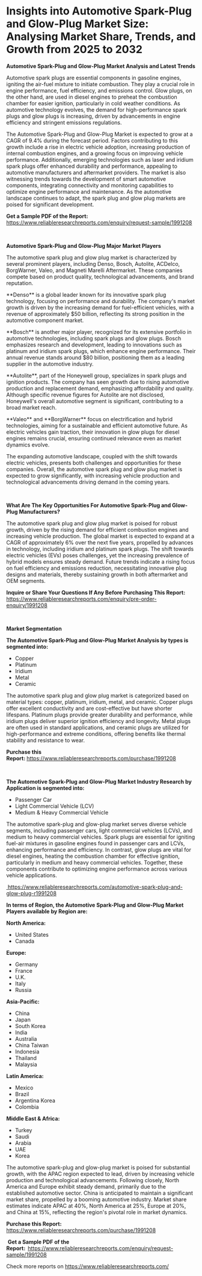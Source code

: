 <p><h1>Insights into Automotive Spark-Plug and Glow-Plug Market Size: Analysing Market Share, Trends, and Growth from 2025 to 2032</h1></p><p><strong>Automotive Spark-Plug and Glow-Plug Market Analysis and Latest Trends</strong></p>
<p><p>Automotive spark plugs are essential components in gasoline engines, igniting the air-fuel mixture to initiate combustion. They play a crucial role in engine performance, fuel efficiency, and emissions control. Glow plugs, on the other hand, are used in diesel engines to preheat the combustion chamber for easier ignition, particularly in cold weather conditions. As automotive technology evolves, the demand for high-performance spark plugs and glow plugs is increasing, driven by advancements in engine efficiency and stringent emissions regulations.</p><p>The Automotive Spark-Plug and Glow-Plug Market is expected to grow at a CAGR of 9.4% during the forecast period. Factors contributing to this growth include a rise in electric vehicle adoption, increasing production of internal combustion engines, and a growing focus on improving vehicle performance. Additionally, emerging technologies such as laser and iridium spark plugs offer enhanced durability and performance, appealing to automotive manufacturers and aftermarket providers. The market is also witnessing trends towards the development of smart automotive components, integrating connectivity and monitoring capabilities to optimize engine performance and maintenance. As the automotive landscape continues to adapt, the spark plug and glow plug markets are poised for significant development.</p></p>
<p><strong>Get a Sample PDF of the Report:&nbsp;</strong> <a href="https://www.reliableresearchreports.com/enquiry/request-sample/1991208?utm_campaign=3110&utm_medium=2&utm_source=Github&utm_content=ia&utm_term=31032025&utm_id=automotive-spark-plug-and-glow-plug">https://www.reliableresearchreports.com/enquiry/request-sample/1991208</a></p>
<p>&nbsp;</p>
<p><strong>Automotive Spark-Plug and Glow-Plug Major Market Players</strong></p>
<p><p>The automotive spark plug and glow plug market is characterized by several prominent players, including Denso, Bosch, Autolite, ACDelco, BorgWarner, Valeo, and Magneti Marelli Aftermarket. These companies compete based on product quality, technological advancements, and brand reputation.</p><p>**Denso** is a global leader known for its innovative spark plug technology, focusing on performance and durability. The company's market growth is driven by the increasing demand for fuel-efficient vehicles, with a revenue of approximately $50 billion, reflecting its strong position in the automotive component market.</p><p>**Bosch** is another major player, recognized for its extensive portfolio in automotive technologies, including spark plugs and glow plugs. Bosch emphasizes research and development, leading to innovations such as platinum and iridium spark plugs, which enhance engine performance. Their annual revenue stands around $80 billion, positioning them as a leading supplier in the automotive industry.</p><p>**Autolite**, part of the Honeywell group, specializes in spark plugs and ignition products. The company has seen growth due to rising automotive production and replacement demand, emphasizing affordability and quality. Although specific revenue figures for Autolite are not disclosed, Honeywell's overall automotive segment is significant, contributing to a broad market reach.</p><p>**Valeo** and **BorgWarner** focus on electrification and hybrid technologies, aiming for a sustainable and efficient automotive future. As electric vehicles gain traction, their innovation in glow plugs for diesel engines remains crucial, ensuring continued relevance even as market dynamics evolve.</p><p>The expanding automotive landscape, coupled with the shift towards electric vehicles, presents both challenges and opportunities for these companies. Overall, the automotive spark plug and glow plug market is expected to grow significantly, with increasing vehicle production and technological advancements driving demand in the coming years.</p></p>
<p>&nbsp;</p>
<p><strong>What Are The Key Opportunities For Automotive Spark-Plug and Glow-Plug Manufacturers?</strong></p>
<p><p>The automotive spark plug and glow plug market is poised for robust growth, driven by the rising demand for efficient combustion engines and increasing vehicle production. The global market is expected to expand at a CAGR of approximately 6% over the next five years, propelled by advances in technology, including iridium and platinum spark plugs. The shift towards electric vehicles (EVs) poses challenges, yet the increasing prevalence of hybrid models ensures steady demand. Future trends indicate a rising focus on fuel efficiency and emissions reduction, necessitating innovative plug designs and materials, thereby sustaining growth in both aftermarket and OEM segments.</p></p>
<p><strong>Inquire or Share Your Questions If Any Before Purchasing This Report:</strong> <a href="https://www.reliableresearchreports.com/enquiry/pre-order-enquiry/1991208?utm_campaign=3110&utm_medium=2&utm_source=Github&utm_content=ia&utm_term=31032025&utm_id=automotive-spark-plug-and-glow-plug">https://www.reliableresearchreports.com/enquiry/pre-order-enquiry/1991208</a></p>
<p>&nbsp;</p>
<p><strong>Market Segmentation</strong></p>
<p><strong>The Automotive Spark-Plug and Glow-Plug Market Analysis by types is segmented into:</strong></p>
<p><ul><li>Copper</li><li>Platinum</li><li>Iridium</li><li>Metal</li><li>Ceramic</li></ul></p>
<p><p>The automotive spark plug and glow plug market is categorized based on material types: copper, platinum, iridium, metal, and ceramic. Copper plugs offer excellent conductivity and are cost-effective but have shorter lifespans. Platinum plugs provide greater durability and performance, while iridium plugs deliver superior ignition efficiency and longevity. Metal plugs are often used in standard applications, and ceramic plugs are utilized for high-performance and extreme conditions, offering benefits like thermal stability and resistance to wear.</p></p>
<p><strong>Purchase this Report:&nbsp;</strong><a href="https://www.reliableresearchreports.com/purchase/1991208?utm_campaign=3110&utm_medium=2&utm_source=Github&utm_content=ia&utm_term=31032025&utm_id=automotive-spark-plug-and-glow-plug">https://www.reliableresearchreports.com/purchase/1991208</a></p>
<p>&nbsp;</p>
<p><strong>The Automotive Spark-Plug and Glow-Plug Market Industry Research by Application is segmented into:</strong></p>
<p><ul><li>Passenger Car</li><li>Light Commercial Vehicle (LCV)</li><li>Medium & Heavy Commercial Vehicle</li></ul></p>
<p><p>The automotive spark-plug and glow-plug market serves diverse vehicle segments, including passenger cars, light commercial vehicles (LCVs), and medium to heavy commercial vehicles. Spark plugs are essential for igniting fuel-air mixtures in gasoline engines found in passenger cars and LCVs, enhancing performance and efficiency. In contrast, glow plugs are vital for diesel engines, heating the combustion chamber for effective ignition, particularly in medium and heavy commercial vehicles. Together, these components contribute to optimizing engine performance across various vehicle applications.</p></p>
<p><a href="https://www.reliableresearchreports.com/automotive-spark-plug-and-glow-plug-r1991208?utm_campaign=3110&utm_medium=2&utm_source=Github&utm_content=ia&utm_term=31032025&utm_id=automotive-spark-plug-and-glow-plug">&nbsp;https://www.reliableresearchreports.com/automotive-spark-plug-and-glow-plug-r1991208</a></p>
<p><strong>In terms of Region, the Automotive Spark-Plug and Glow-Plug Market Players available by Region are:</strong></p>
<p>
    <p> <strong> North America: </strong>
        <ul>
            <li>United States</li>
            <li>Canada</li>
        </ul>
        </p> 
    <p> <strong> Europe: </strong>
        <ul>
            <li>Germany</li>
            <li>France</li>
            <li>U.K.</li>
            <li>Italy</li>
            <li>Russia</li>
        </ul>
        </p> 
    <p> <strong> Asia-Pacific: </strong>
        <ul>
            <li>China</li>
            <li>Japan</li>
            <li>South Korea</li>
            <li>India</li>
            <li>Australia</li>
            <li>China Taiwan</li>
            <li>Indonesia</li>
            <li>Thailand</li>
            <li>Malaysia</li>
        </ul>
        </p> 
    <p> <strong> Latin America: </strong>
        <ul>
            <li>Mexico</li>
            <li>Brazil</li>
            <li>Argentina Korea</li>
            <li>Colombia</li>
        </ul>
        </p> 
    <p> <strong> Middle East & Africa: </strong>
        <ul>
            <li>Turkey</li>
            <li>Saudi</li>
            <li>Arabia</li>
            <li>UAE</li>
            <li>Korea</li>
        </ul>
    </p>
    </p>
<p><p>The automotive spark-plug and glow-plug market is poised for substantial growth, with the APAC region expected to lead, driven by increasing vehicle production and technological advancements. Following closely, North America and Europe exhibit steady demand, primarily due to the established automotive sector. China is anticipated to maintain a significant market share, propelled by a booming automotive industry. Market share estimates indicate APAC at 40%, North America at 25%, Europe at 20%, and China at 15%, reflecting the region's pivotal role in market dynamics.</p></p>
<p><strong>Purchase this Report: </strong><a href="https://www.reliableresearchreports.com/purchase/1991208?utm_campaign=3110&utm_medium=2&utm_source=Github&utm_content=ia&utm_term=31032025&utm_id=automotive-spark-plug-and-glow-plug">https://www.reliableresearchreports.com/purchase/1991208</a></p>
<p>&nbsp;<strong>Get a Sample PDF of the Report:&nbsp;&nbsp;</strong><a href="https://www.reliableresearchreports.com/enquiry/request-sample/1991208?utm_campaign=3110&utm_medium=2&utm_source=Github&utm_content=ia&utm_term=31032025&utm_id=automotive-spark-plug-and-glow-plug">https://www.reliableresearchreports.com/enquiry/request-sample/1991208</a></p>
<p><strong></strong></p>
<p>Check more reports on <a href="https://www.reliableresearchreports.com/?utm_campaign=3110&utm_medium=2&utm_source=Github&utm_content=ia&utm_term=31032025&utm_id=automotive-spark-plug-and-glow-plug">https://www.reliableresearchreports.com/</a></p>
